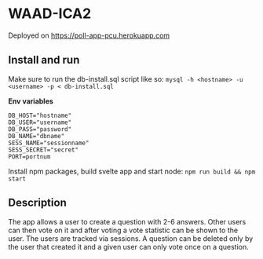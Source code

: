 # WAAD-ICA2

Deployed on https://poll-app-pcu.herokuapp.com


## Install and run
Make sure to run the db-install.sql script like so:
`mysql -h <hostname> -u <username> -p < db-install.sql`

**Env variables**

```
DB_HOST="hostname"
DB_USER="username"
DB_PASS="password"
DB_NAME="dbname"
SESS_NAME="sessionname"
SESS_SECRET="secret"
PORT=portnum
```


Install npm packages, build svelte app and start node:
`npm run build && npm start`

## Description
The app allows a user to create a question with 2-6 answers.
Other users can then vote on it and after voting a vote
statistic can be shown to the user.
The users are tracked via sessions. A question can be
deleted only by the user that created it and a given user
can only vote once on a question.

